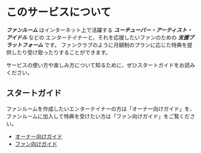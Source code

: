 # このサービスについて

___ファンルーム___ はインターネット上で活躍する ___ユーチューバー・アーティスト・アイドル___ などの
エンターテイナーと、それを応援したいファンのための ___支援プラットフォーム___ です。
ファンクラブのように月額制のプランに応じた特典を提供したり受け取ったりすることができます。

サービスの使い方や楽しみ方について知るために、ぜひスタートガイドをお読みください。

## スタートガイド

ファンルームを作成したいエンターテイナーの方は「オーナー向けガイド」を、ファンルームに加入して特典を受けたい方は「ファン向けガイド」をご覧ください。

 - [オーナー向けガイド](/docs/owner-guide)
 - [ファン向けガイド](/docs/fan-guide)
 
